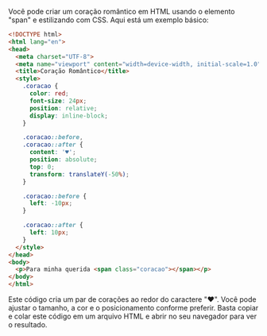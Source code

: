 Você pode criar um coração romântico em HTML usando o elemento "span" e estilizando com CSS. Aqui está um exemplo básico:

```html
<!DOCTYPE html>
<html lang="en">
<head>
  <meta charset="UTF-8">
  <meta name="viewport" content="width=device-width, initial-scale=1.0">
  <title>Coração Romântico</title>
  <style>
    .coracao {
      color: red;
      font-size: 24px;
      position: relative;
      display: inline-block;
    }

    .coracao::before,
    .coracao::after {
      content: '♥';
      position: absolute;
      top: 0;
      transform: translateY(-50%);
    }

    .coracao::before {
      left: -10px;
    }

    .coracao::after {
      left: 10px;
    }
  </style>
</head>
<body>
  <p>Para minha querida <span class="coracao"></span></p>
</body>
</html>
```

Este código cria um par de corações ao redor do caractere "♥". Você pode ajustar o tamanho, a cor e o posicionamento conforme preferir. Basta copiar e colar este código em um arquivo HTML e abrir no seu navegador para ver o resultado.
